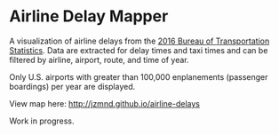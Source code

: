 # Airline Delay Mapper

A visualization of airline delays from the [2016 Bureau of Transportation Statistics](https://www.transtats.bts.gov/DL_SelectFields.asp?Table_ID=236&DB_Short_Name=On-Time). Data are extracted for delay times and taxi times and can be filtered by airline, airport, route, and time of year.

Only U.S. airports with greater than 100,000 enplanements (passenger boardings) per year are displayed.

View map here: http://jzmnd.github.io/airline-delays

Work in progress.

